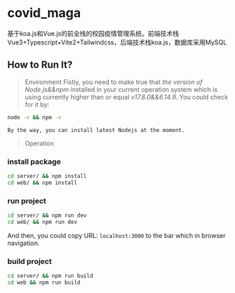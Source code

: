 # covid_maga
基于koa.js和Vue.js的前全栈的校园疫情管理系统。前端技术栈Vue3+Typescript+Vite2+Tailwindcss，后端技术栈koa.js，数据库采用MySQL

## How to Run It?

> Environment
Fistly, you need to make true that *the version of Node.js&&npm* installed in your current operation system which is using currently higher than or equal *v17.8.0&&6.14.9*.
You could check for it by:
```bash
node -v && npm -v
```
`By the way, you can install latest Nodejs at the moment.`

> Operation
### install package
```bash
cd server/ && npm install
cd web/ && npm install
```

### run project
```bash
cd server/ && npm run dev
cd web/ && npm run dev
```
And then, you could copy URL: `localhost:3000` to the bar which in browser navigation.

### build project
```bash
cd server/ && npm run build
cd web && npm run build
```
